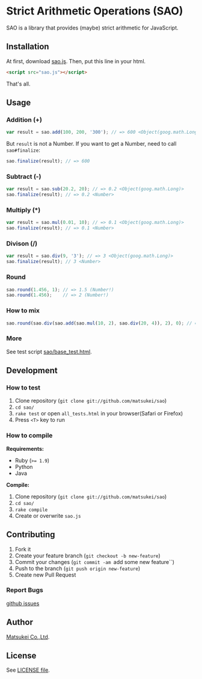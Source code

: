 # Strict Arithmetic Operations (SAO)

SAO is a library that provides (maybe) strict arithmetic for JavaScript.

## Installation

At first, download [sao.js](https://raw.github.com/matsukei/sao/master/sao.js).
Then, put this line in your html.

``` html
<script src="sao.js"></script>
```

That's all.

## Usage

### Addition (+)

``` javascript
var result = sao.add(100, 200, '300'); // => 600 <Object(goog.math.Long)>
```

But ``result`` is not a Number. If you want to get a Number, need to call ``sao#finalize``:

``` javascript
sao.finalize(result); // => 600
```

### Subtract (-)

``` javascript
var result = sao.sub(20.2, 20); // => 0.2 <Object(goog.math.Long)>
sao.finalize(result); // => 0.2 <Number>
```

### Multiply (*)

``` javascript
var result = sao.mul(0.01, 10); // => 0.1 <Object(goog.math.Long)>
sao.finalize(result); // => 0.1 <Number>
```

### Divison (/)

``` javascript
var result = sao.div(9, '3'); // => 3 <Object(goog.math.Long)>
sao.finalize(result); // 3 <Number>
```

### Round

``` javascript
sao.round(1.456, 1); // => 1.5 (Number!)
sao.round(1.456);    // => 2 (Number!)
```

### How to mix

``` javascript
sao.round(sao.div(sao.add(sao.mul(10, 2), sao.div(20, 4)), 2), 0); // => 13
```

### More

See test script [sao/base_test.html](https://github.com/matsukei/sao/blob/master/sao/base_test.html).

## Development

### How to test

  1. Clone repository (``git clone git://github.com/matsukei/sao``)
  2. ``cd sao/``
  3. ``rake test`` or open ``all_tests.html`` in your browser(Safari or Firefox)
  4. Press ``<T>`` key to run

### How to compile

**Requirements:**

  * Ruby (``>= 1.9``)
  * Python
  * Java

**Compile:**

  1. Clone repository (``git clone git://github.com/matsukei/sao``)
  2. ``cd sao/``
  3. ``rake compile``
  4. Create or overwrite ``sao.js``

## Contributing

  1. Fork it
  2. Create your feature branch (``git checkout -b new-feature``)
  3. Commit your changes (``git commit -am ``add some new feature``)
  4. Push to the branch (``git push origin new-feature``)
  5. Create new Pull Request

### Report Bugs

[github issues](https://github.com/matsukei/sao/issues/new)

## Author

[Matsukei Co.,Ltd](http://www.matsukei.co.jp).

## License

See [LICENSE file](https://github.com/matsukei/sao/blob/master/LICENSE).
